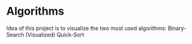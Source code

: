 # Algorithms
Idea of this project is to visualize the two most used algorithms:
Binary-Search (Visualized)
Quick-Sort
